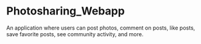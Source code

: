 # Photosharing_Webapp
An application where users can post photos, comment on posts, like posts, save favorite posts, see community activity, and more.
